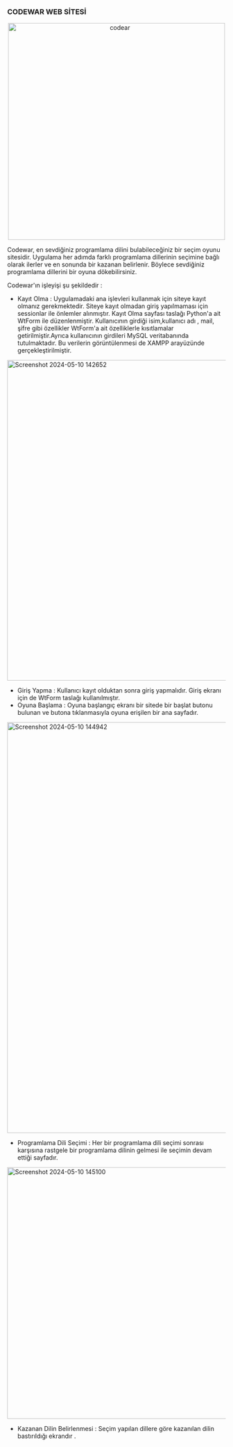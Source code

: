 ### CODEWAR WEB SİTESİ
<p align="center">
<img width="500" alt="codear" src="https://github.com/zeyn-zeze/CodeWar/assets/116917341/29cbfda1-0a97-4bc8-ade0-c28112f087ce">

Codewar, en sevdiğiniz programlama dilini bulabileceğiniz bir seçim oyunu sitesidir. Uygulama her adımda farklı programlama dillerinin seçimine bağlı olarak ilerler ve en sonunda bir kazanan belirlenir. Böylece sevdiğiniz programlama dillerini bir oyuna dökebilirsiniz.

Codewar'ın işleyişi şu şekildedir : 

- Kayıt Olma :  Uygulamadaki ana işlevleri kullanmak için siteye kayıt olmanız gerekmektedir. Siteye kayıt olmadan giriş yapılmaması için sessionlar ile önlemler alınmıştır. Kayıt Olma sayfası taslağı Python'a ait WtForm ile düzenlenmiştir. Kullanıcının girdiği isim,kullanıcı adı , mail, şifre gibi özellikler WtForm'a ait özelliklerle kısıtlamalar getirilmiştir.Ayrıca kullanıcının girdileri MySQL veritabanında tutulmaktadır. Bu verilerin görüntülenmesi de XAMPP arayüzünde gerçekleştirilmiştir. 

<img width="739" alt="Screenshot 2024-05-10 142652" src="https://github.com/zeyn-zeze/CodeWar/assets/116917341/39014429-889a-43a8-8bea-93148285b0e2">


- Giriş Yapma : Kullanıcı kayıt olduktan sonra giriş yapmalıdır. Giriş ekranı için de WtForm taslağı kullanılmıştır.
- Oyuna Başlama : Oyuna başlangıç ekranı bir sitede bir başlat butonu bulunan ve butona tıklanmasıyla oyuna erişilen bir ana sayfadır.


<img width="947" alt="Screenshot 2024-05-10 144942" src="https://github.com/zeyn-zeze/CodeWar/assets/116917341/d358535f-725f-4ad8-9929-9e4d5e8fc92e">

- Programlama Dili Seçimi : Her bir programlama dili seçimi sonrası karşısına rastgele bir programlama dilinin gelmesi ile seçimin devam ettiği sayfadır.


<img width="580" alt="Screenshot 2024-05-10 145100" src="https://github.com/zeyn-zeze/CodeWar/assets/116917341/701b4d41-2b6d-4107-88f3-00a2bff69583">

- Kazanan Dilin Belirlenmesi  : Seçim yapılan  dillere göre kazanılan dilin bastırıldığı ekrandır . 

</p>




